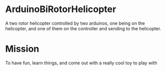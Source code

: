 # ArduinoBiRotorHelicopter
A two rotor helicopter controlled by two arduinos, one being on the helicopter, and one of them on the controller and sending to the helicopter.
<h1>Mission</h1>
<p>To have fun, learn things, and come out with a really cool toy to play with</p>


